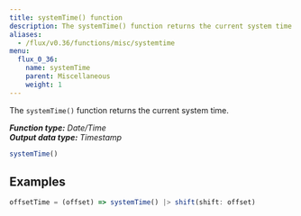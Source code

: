 ```yaml
---
title: systemTime() function
description: The systemTime() function returns the current system time.
aliases:
  - /flux/v0.36/functions/misc/systemtime
menu:
  flux_0_36:
    name: systemTime
    parent: Miscellaneous
    weight: 1
---
```


The `systemTime()` function returns the current system time.

_**Function type:** Date/Time_  
_**Output data type:** Timestamp_

```js
systemTime()
```

## Examples
```js
offsetTime = (offset) => systemTime() |> shift(shift: offset)
```
